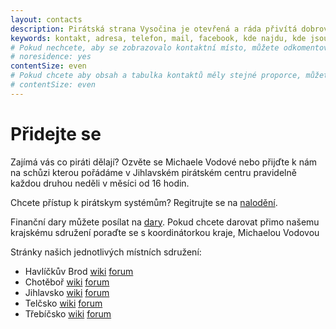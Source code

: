 ```yaml
---
layout: contacts
description: Pirátská strana Vysočina je otevřená a ráda přivítá dobrovolníky a odpoví na dotazy kritiků.
keywords: kontakt, adresa, telefon, mail, facebook, kde najdu, kde jsou
# Pokud nechcete, aby se zobrazovalo kontaktní místo, můžete odkomentovat následující řádek:
# noresidence: yes
contentSize: even
# Pokud chcete aby obsah a tabulka kontaktů měly stejné proporce, můžete použít:
# contentSize: even
---
```


<div class="o-section-header o-section-header--indented">
  <h1 class="t-h2-alt">Přidejte se</h1>
</div>

Zajímá vás co piráti dělají? Ozvěte se Michaele Vodové nebo přijďte k nám
na schůzi kterou pořádáme v Jihlavském pirátském centru pravidelně každou druhou neděli v měsíci od 16 hodin.

Chcete přístup k pirátskym systémům? Regitrujte se na [nalodění](https://nalodeni.pirati.cz/).

Finanční dary můžete posílat na [dary](https://dary.pirati.cz).
Pokud chcete darovat přimo našemu krajskému sdružení poraďte se s koordinátorkou kraje, Michaelou Vodovou


Stránky našich jednotlivých místních sdružení:
* Havlíčkův Brod [wiki](https://wiki.pirati.cz/regiony/vysocina/havlickuvbrod) [forum](https://forum.pirati.cz/viewforum.php?f=862)
* Chotěboř [wiki](https://wiki.pirati.cz/regiony/vysocina/chotebor) [forum](https://forum.pirati.cz/viewforum.php?f=866)
* Jihlavsko [wiki](https://wiki.pirati.cz/regiony/vysocina/jihlavsko) [forum](https://forum.pirati.cz/viewforum.php?f=1014)
* Telčsko [wiki](https://wiki.pirati.cz/regiony/vysocina/telcsko) [forum](https://forum.pirati.cz/viewforum.php?f=880)
* Třebíčsko [wiki](https://wiki.pirati.cz/regiony/vysocina/trebicsko) [forum](https://forum.pirati.cz/viewforum.php?f=915)

